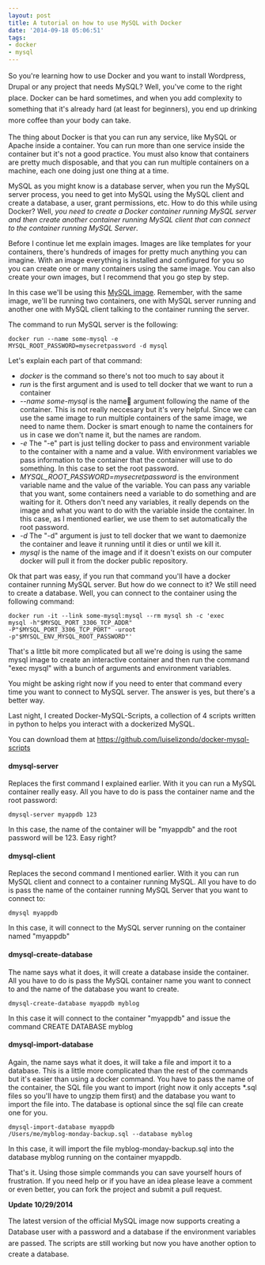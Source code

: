 ```yaml
---
layout: post
title: A tutorial on how to use MySQL with Docker
date: '2014-09-18 05:06:51'
tags:
- docker
- mysql
---
```


<p><span style="line-height: 1.6em;">So you're learning how to use Docker and you want to install Wordpress, Drupal or any project that needs MySQL? Well, you've come to the right place. Docker can be hard sometimes, and when you add complexity to something that it's already hard (at least for beginners), you end up drinking more coffee than your body can take.</span></p>

<p>The thing about Docker is that you can run any service, like MySQL or Apache inside a container. You can run more than one service inside the container but it's not a good practice. You must also know that containers are pretty much disposable, and that you can run multiple containers on a machine, each one doing just one thing at a time.&nbsp;</p>

<p>MySQL as you might know is a database server, when you run the MySQL server process, you need to get into MySQL using the MySQL client and create a database, a user, grant permissions, etc. How to do this while using Docker? Well, <em>you need to create a Docker container running MySQL server and then create another container running MySQL client that can connect to the container running MySQL Server</em>.</p><p>Before I continue let me explain images. Images are like templates for your containers, there's hundreds of images for pretty much anything you can imagine. With an image everything is installed and configured for you so you can create one or many containers using the same image. You can also create your own images, but I recommend that you go step by step.</p><p>In this case we'll be using this <a href="https://registry.hub.docker.com/_/mysql/">MySQL image</a>. Remember, with the same image, we'll be running two containers, one with MySQL server running and another one with MySQL client talking to the container running the server.</p><p>The command to run MySQL server is the following:</p>

<code>docker run --name some-mysql -e MYSQL_ROOT_PASSWORD=mysecretpassword -d mysql</code>

Let's explain each part of that command:

<ul><li><em>docker</em> is the command so there's not too much to say about it</li><li><em>run</em> is the first argument and is used to tell docker that we want to run a container</li><li><em>--name some-mysql</em> is the name argument following the name&nbsp;of the container. This is not really neccesary but it's very helpful. Since we can use the same image to run multiple containers of the same image, we need to name them. Docker is smart enough to name the containers for us in case we don't name it, but the names are random.</li><li><em>-e</em> The "-e" part is just telling docker to pass and environment variable to the container with a name and a value. With environment variables we pass information to the container that the container will use to do something. In this case to set the root password.</li><li><em>MYSQL_ROOT_PASSWORD=mysecretpassword</em> is the environment variable name and the value of the variable. You can pass any variable that you want, some containers need a variable to do something and are waiting for it. Others don't need any variables, it really depends on the image and what you want to do with the variable inside the container. In this case, as I mentioned earlier, we use them to set automatically the root password.</li><li><em>-d</em> The "-d" argument is just to tell docker that we want to daemonize the container and leave it running until it dies or until we kill it.</li><li><em>mysql</em> is the name of the image and if it doesn't exists on our computer docker will pull it from the docker public repository.</li></ul><p>Ok that part was easy, if you run that command you'll have a docker container running MySQL server. But how do we connect to it? We still need to create a database. Well, you can connect to the container using the following command:</p>

<code>docker run -it --link some-mysql:mysql --rm mysql sh -c 'exec mysql -h"$MYSQL_PORT_3306_TCP_ADDR" -P"$MYSQL_PORT_3306_TCP_PORT" -uroot -p"$MYSQL_ENV_MYSQL_ROOT_PASSWORD"'</code>

That's a little bit more complicated but all we're doing is using the same mysql&nbsp;image to create an interactive container and then&nbsp;run the command "exec mysql" with a bunch of arguments and environment variables.

You might be asking right now if you need to enter that command every time you want to connect to MySQL server. The answer is yes, but there's a better way.

Last night, I created Docker-MySQL-Scripts, a collection of 4 scripts written in python&nbsp;to helps you&nbsp;interact with a dockerized MySQL. 

You can download them at https://github.com/luiselizondo/docker-mysql-scripts

<h4>dmysql-server</h4>

Replaces the first command I explained earlier. With it you can run a MySQL container really easy. All you have to do is pass the container name and the root password:

<code>dmysql-server myappdb 123</code>

In this case, the name of the container will be "myappdb" and the root password will be 123. Easy right?

<h4>dmysql-client</h4>
Replaces the second command I mentioned earlier. With it you can run MySQL client and connect to a container running MySQL. All you have to do is pass the name of the container running MySQL Server that you want to connect to:

<code>dmysql myappdb</code>

In this case, it will connect to the MySQL server running on the container named "myappdb"

<h4>dmysql-create-database</h4>
The name says what it does, it will create a database inside the container. All you have to do is pass the MySQL&nbsp;container name you want to connect to and the name of the database you want to create.

<code>dmysql-create-database myappdb myblog</code>

In this case it will connect to the container "myappdb" and issue the command CREATE DATABASE myblog

<h4>dmysql-import-database</h4>
Again, the name says what it does, it will take a file and import it to a database. This is a little more complicated than the rest of the commands but it's easier than using a docker command. You have to pass the name of the container, the SQL file you want to import (right now it only accepts *.sql files so you'll have to ungzip them first) and the database you want to import the file into. The database is optional since the sql file can create one for you.

<code>dmysql-import-database myappdb /Users/me/myblog-monday-backup.sql --database myblog</code>

In this case, it will import the file myblog-monday-backup.sql into the database myblog running on the container myappdb.

That's it. Using those simple commands you can save yourself hours of frustration. If you need help or if you have an idea please leave a comment or even better, you can fork the project and submit a pull request.</p><p><strong>Update 10/29/2014</strong></p><p><span style="line-height: 1.6em;">The latest version of the official MySQL image now supports creating a Database user with a password and a database if the environment variables are passed. The scripts are still working but now you have another option to create a database.</span></p>